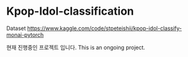 # Kpop-Idol-classification

Dataset
https://www.kaggle.com/code/stpeteishii/kpop-idol-classify-monai-pytorch


현재 진행중인 프로젝트 입니다.
This is an ongoing project.
